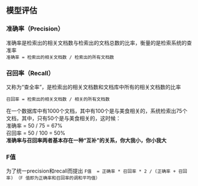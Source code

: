 ## 模型评估  
### 准确率（Precision）  
准确率是检索出的相关文档数与检索出的文档总数的比率，衡量的是检索系统的查准率  
`准确率 = 检索出的相关文档数 / 检索出的所有文档数`  
### 召回率（Recall）  
又称为“查全率”，是检索出的相关文档数和文档库中所有的相关文档数的比率  
  
  
`召回率 = 检索出的相关文档数 / 相关的所有文档数`  
  
  

在一个数据库中有1000个文档，其中有100个是与美食相关的，系统检索出75个文档，其中，只有50个是与美食相关的，这时候：  
准确率 = 50 / 75 = 67%  
召回率 = 50 / 100 = 50%  
**准确率与召回率两者基本存在一种“互补”的关系，你大我小，你小我大**  
### F值  
为了统一precision和recall而提出
`F值  = 正确率 * 召回率 * 2 / (正确率 + 召回率) （F 值即为正确率和召回率的调和平均值）`
